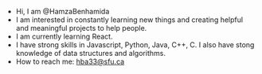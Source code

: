 - Hi, I am @HamzaBenhamida
- I am interested in constantly learning new things and creating helpful and meaningful projects to help people.
- I am currently learning React.
- I have strong skills in Javascript, Python, Java, C++, C. I also have stong knowledge of data structures and algorithms.
- How to reach me: hba33@sfu.ca

<!---
HamzaBenhamida/HamzaBenhamida is a ✨ special ✨ repository because its `README.md` (this file) appears on your GitHub profile.
You can click the Preview link to take a look at your changes.
--->
